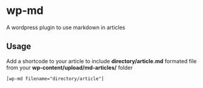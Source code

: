 # wp-md
A wordpress plugin to use markdown in articles

## Usage

Add a shortcode to your article to include __directory/article.md__ formated file from your __wp-content/upload/md-articles/__ folder

```
[wp-md filename="directory/article"]
```
